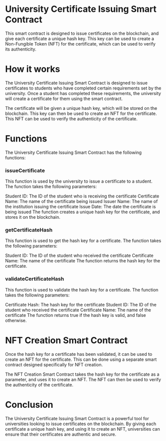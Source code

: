 # University Certificate Issuing Smart Contract

This smart contract is designed to issue certificates on the blockchain, and give each certificate a unique hash key. This key can be used to create a Non-Fungible Token (NFT) for the certificate, which can be used to verify its authenticity.

# How it works
The University Certificate Issuing Smart Contract is designed to issue certificates to students who have completed certain requirements set by the university. Once a student has completed these requirements, the university will create a certificate for them using the smart contract.

The certificate will be given a unique hash key, which will be stored on the blockchain. This key can then be used to create an NFT for the certificate. This NFT can be used to verify the authenticity of the certificate.

# Functions
The University Certificate Issuing Smart Contract has the following functions:

### issueCertificate
This function is used by the university to issue a certificate to a student. The function takes the following parameters:

Student ID: The ID of the student who is receiving the certificate
Certificate Name: The name of the certificate being issued
Issuer Name: The name of the institution issuing the certificate
Issue Date: The date the certificate is being issued
The function creates a unique hash key for the certificate, and stores it on the blockchain.

### getCertificateHash
This function is used to get the hash key for a certificate. The function takes the following parameters:

Student ID: The ID of the student who received the certificate
Certificate Name: The name of the certificate
The function returns the hash key for the certificate.

### validateCertificateHash
This function is used to validate the hash key for a certificate. The function takes the following parameters:

Certificate Hash: The hash key for the certificate
Student ID: The ID of the student who received the certificate
Certificate Name: The name of the certificate
The function returns true if the hash key is valid, and false otherwise.

# NFT Creation Smart Contract
Once the hash key for a certificate has been validated, it can be used to create an NFT for the certificate. This can be done using a separate smart contract designed specifically for NFT creation.

The NFT Creation Smart Contract takes the hash key for the certificate as a parameter, and uses it to create an NFT. The NFT can then be used to verify the authenticity of the certificate.

# Conclusion
The University Certificate Issuing Smart Contract is a powerful tool for universities looking to issue certificates on the blockchain. By giving each certificate a unique hash key, and using it to create an NFT, universities can ensure that their certificates are authentic and secure.
